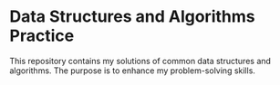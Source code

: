 # Data Structures and Algorithms Practice

This repository contains my solutions of common data structures and algorithms. The purpose is to enhance my problem-solving skills.

